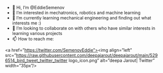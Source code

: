 - 👋 Hi, I’m @EddieSemenov
- 👀 I’m interested in mechatronics, robotics and machine learning
- 🌱 I’m currently learning mechanical engineering and finding out what interests me :)
- 💞️ I’m looking to collaborate on with others who have similar interests in learning various projects
- 📫 How to reach me:

<a href=”https://twitter.com/SemenovEddie"><img align=”left” src=”https://raw.githubusercontent.com/deepajarout/deepajarout/main/5296514_bird_tweet_twitter_twitter logo_icon.png” alt=”deepa Jarout| Twitter” width=”35px”/></a>

